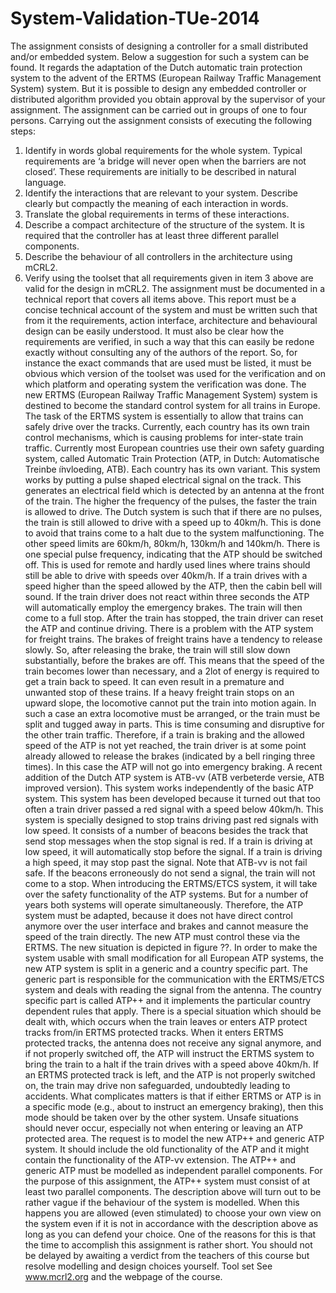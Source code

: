 System-Validation-TUe-2014
==========================
The assignment consists of designing a controller for a small distributed and/or embedded system.
Below a suggestion for such a system can be found. It regards the adaptation of the Dutch automatic
train protection system to the advent of the ERTMS (European Railway Traffic Management System)
system. But it is possible to design any embedded controller or distributed algorithm provided you
obtain approval by the supervisor of your assignment. The assignment can be carried out in groups
of one to four persons.
Carrying out the assignment consists of executing the following steps:
1. Identify in words global requirements for the whole system. Typical requirements are ‘a bridge
will never open when the barriers are not closed’. These requirements are initially to be described
in natural language.
2. Identify the interactions that are relevant to your system. Describe clearly but compactly the
meaning of each interaction in words.
3. Translate the global requirements in terms of these interactions.
4. Describe a compact architecture of the structure of the system. It is required that the controller
has at least three different parallel components.
5. Describe the behaviour of all controllers in the architecture using mCRL2.
6. Verify using the toolset that all requirements given in item 3 above are valid for the design in
mCRL2.
The assignment must be documented in a technical report that covers all items above. This report must
be a concise technical account of the system and must be written such that from it the requirements,
action interface, architecture and behavioural design can be easily understood. It must also be clear
how the requirements are verified, in such a way that this can easily be redone exactly without
consulting any of the authors of the report. So, for instance the exact commands that are used must
be listed, it must be obvious which version of the toolset was used for the verification and on which
platform and operating system the verification was done.
The new ERTMS (European Railway Traffic Management System) system is destined to become the
standard control system for all trains in Europe. The task of the ERTMS system is essentially to
allow that trains can safely drive over the tracks. Currently, each country has its own train control
mechanisms, which is causing problems for inter-state train traffic.
Currently most European countries use their own safety guarding system, called Automatic Train
Protection (ATP, in Dutch: Automatische Treinbe ̈ınvloeding, ATB). Each country has its own variant.
This system works by putting a pulse shaped electrical signal on the track. This generates an electrical
field which is detected by an antenna at the front of the train. The higher the frequency of the pulses,
the faster the train is allowed to drive. The Dutch system is such that if there are no pulses, the
train is still allowed to drive with a speed up to 40km/h. This is done to avoid that trains come to
a halt due to the system malfunctioning. The other speed limits are 60km/h, 80km/h, 130km/h and
140km/h. There is one special pulse frequency, indicating that the ATP should be switched off. This
is used for remote and hardly used lines where trains should still be able to drive with speeds over
40km/h.
If a train drives with a speed higher than the speed allowed by the ATP, then the cabin bell will
sound. If the train driver does not react within three seconds the ATP will automatically employ the
emergency brakes. The train will then come to a full stop. After the train has stopped, the train
driver can reset the ATP and continue driving.
There is a problem with the ATP system for freight trains. The brakes of freight trains have a
tendency to release slowly. So, after releasing the brake, the train will still slow down substantially,
before the brakes are off. This means that the speed of the train becomes lower than necessary, and a
2lot of energy is required to get a train back to speed. It can even result in a premature and unwanted
stop of these trains. If a heavy freight train stops on an upward slope, the locomotive cannot put
the train into motion again. In such a case an extra locomotive must be arranged, or the train must
be split and tugged away in parts. This is time consuming and disruptive for the other train traffic.
Therefore, if a train is braking and the allowed speed of the ATP is not yet reached, the train driver
is at some point already allowed to release the brakes (indicated by a bell ringing three times). In
this case the ATP will not go into emergency braking.
A recent addition of the Dutch ATP system is ATB-vv (ATB verbeterde versie, ATB improved
version). This system works independently of the basic ATP system. This system has been developed
because it turned out that too often a train driver passed a red signal with a speed below 40km/h.
This system is specially designed to stop trains driving past red signals with low speed. It consists of
a number of beacons besides the track that send stop messages when the stop signal is red. If a train
is driving at low speed, it will automatically stop before the signal. If a train is driving a high speed,
it may stop past the signal. Note that ATB-vv is not fail safe. If the beacons erroneously do not send
a signal, the train will not come to a stop.
When introducing the ERTMS/ETCS system, it will take over the safety functionality of the ATP
systems. But for a number of years both systems will operate simultaneously. Therefore, the ATP
system must be adapted, because it does not have direct control anymore over the user interface and
brakes and cannot measure the speed of the train directly. The new ATP must control these via the
ERTMS. The new situation is depicted in figure ??. In order to make the system usable with small
modification for all European ATP systems, the new ATP system is split in a generic and a country
specific part. The generic part is responsible for the communication with the ERTMS/ETCS system
and deals with reading the signal from the antenna. The country specific part is called ATP++ and
it implements the particular country dependent rules that apply.
There is a special situation which should be dealt with, which occurs when the train leaves or enters
ATP protect tracks from/in ERTMS protected tracks. When it enters ERTMS protected tracks, the
antenna does not receive any signal anymore, and if not properly switched off, the ATP will instruct
the ERTMS system to bring the train to a halt if the train drives with a speed above 40km/h. If an
ERTMS protected track is left, and the ATP is not properly switched on, the train may drive non
safeguarded, undoubtedly leading to accidents. What complicates matters is that if either ERTMS or
ATP is in a specific mode (e.g., about to instruct an emergency braking), then this mode should be
taken over by the other system. Unsafe situations should never occur, especially not when entering
or leaving an ATP protected area.
The request is to model the new ATP++ and generic ATP system. It should include the old
functionality of the ATP and it might contain the functionality of the ATP-vv extension. The ATP++
and generic ATP must be modelled as independent parallel components. For the purpose of this
assignment, the ATP++ system must consist of at least two parallel components. The description
above will turn out to be rather vague if the behaviour of the system is modelled. When this happens
you are allowed (even stimulated) to choose your own view on the system even if it is not in accordance
with the description above as long as you can defend your choice. One of the reasons for this is that
the time to accomplish this assignment is rather short. You should not be delayed by awaiting a
verdict from the teachers of this course but resolve modelling and design choices yourself.
Tool set
See www.mcrl2.org and the webpage of the course.
